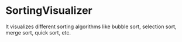 # SortingVisualizer
It visualizes different sorting algorithms like bubble sort, selection sort, merge sort, quick sort, etc.
